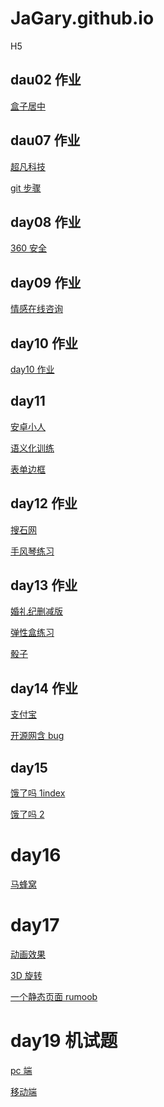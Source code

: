 # JaGary.github.io

H5

## dau02 作业

<a href="https://jagary.github.io/09.%E5%B1%85%E4%B8%AD%E6%A1%88%E4%BE%8B.html">盒子居中</a>

## dau07 作业

<a href="https://jagary.github.io/day7/html/1.%E8%B6%85%E5%87%A1%E7%A7%91%E6%8A%80.html">超凡科技</a>

<a href="https://jagary.github.io/步骤说明.txt">git 步骤</a>

## day08 作业

<a href="https://jagary.github.io/day8_作业/html/360.html">360 安全</a>

## day09 作业

<a href="https://jagary.github.io/day09/html/情感在线咨询.html">情感在线咨询</a>

## day10 作业

<a href="https://jagary.github.io/day10作业/html/03.作业.html">day10 作业</a>

## day11

<a href="https://jagary.github.io/day11/04.安卓小人.html">安卓小人</a>

<a href="https://jagary.github.io/day11/01.语义化标签练习.html">语义化训练</a>

<a href="https://jagary.github.io/day11/03.表单边框2.html">表单边框</a>

## day12 作业

<a href="https://jagary.github.io/day12/html/04.搜石网.html">搜石网</a>

<a href="https://jagary.github.io/day12/html/02.手风琴练习2.html">手风琴练习</a>

## day13 作业

<a href="https://jagary.github.io/day13/html/04.作业婚礼纪.html">婚礼纪删减版</a>

<a href="https://jagary.github.io/day13/html/02.练习1.html">弹性盒练习</a>

<a href="https://jagary.github.io/day13/html/03.骰子.html">骰子</a>

## day14 作业

<a href="https://jagary.github.io/day14/html/03.支付宝.html">支付宝</a>

<a href="https://jagary.github.io/day14/html/work.开源网布局.html">开源网含 bug</a>

## day15

<a href="https://jagary.github.io/day15/code/html/elm.html">饿了吗 1index</a>

<a href="https://jagary.github.io/day15/code/html/elm02.html">饿了吗 2</a>

# day16

<a href="https://jagary.github.io/day16/code/html/02.马蜂窝.html">马蜂窝</a>

# day17

<a href="https://jagary.github.io/day17/code/html/03.动画效果.html">动画效果</a>

<a href="https://jagary.github.io/day17/code/html/01.3D旋转.html">3D 旋转</a>

<a href="https://jagary.github.io/day17/code/html/02.Rumoob.html">一个静态页面 rumoob</a>

# day19 机试题

<a href="https://jagary.github.io/1909班机试+总结\code\html\pc.html">pc 端</a>

<a href="https://jagary.github.io/1909班机试+总结\code\html\yidongduan.html">移动端</a>
